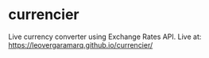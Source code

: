 # currencier
Live currency converter using Exchange Rates API.
Live at: https://leovergaramarq.github.io/currencier/

